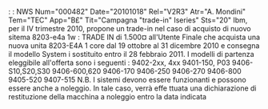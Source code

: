  :  : NWS Num="000482" Date="20101018" Rel="V2R3" Atr="A. Mondini" Tem="TEC" App="B£" Tit="Campagna "trade-in" Iseries" Sts="20"
Ibm, per il IV trimestre 2010, propone un trade-in nel caso di acquisto di nuovo sitema 8203-e4a 1w : 
TRADE IN di 1.500¤ all'Utente Finale che acquista una nuova unita 8203-E4A 1 core dal 19 ottobre al 31 dicembre 2010 e consegna il modello System i sostituito entro il 28 febbraio 2011.
I modelli di partenza eleggibile all'offerta sono i seguenti : 
9402-2xx, 4xx
9401-150, P03
9406-S10,S20,S30
9406-600,620
9406-170
9406-250
9406-270
9406-800
9405-520
9407-515
N.B. I sistemi devono essere funzionanti e possono essere anche a noleggio. In tale caso, verrà effe
ttuata una dichiarazione di restituzione della macchina a noleggio entro la data indicata 